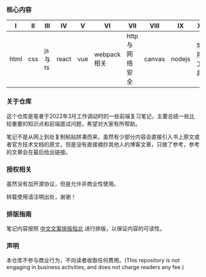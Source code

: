 ### 核心内容

| Ⅰ    | Ⅱ    | Ⅲ      | Ⅳ     | Ⅴ    | Ⅵ           | Ⅶ              | Ⅷ      | Ⅸ      | X        |
| ---- | ---- | ------ | ----- | ---- | ----------- | -------------- | ------ | ------ | -------- |
| html | css  | js与ts | react | vue  | webpack相关 | http与网络安全 | canvas | nodejs | 常用工具 |

### 关于仓库

这个仓库是笔者于2022年3月工作调动时的一些前端复习笔记，主要总结一些比较重要的知识点和前端面试问题，希望对大家有所帮助。

笔记不是从网上到处复制粘贴拼凑而来，虽然有少部分内容会直接引入书上原文或者官方技术文档的原文，但是没有直接摘抄其他人的博客文章，只做了参考，参考的文章会在最后给出链接。

### 授权相关

虽然没有加开源协议，但是允许非商业性使用。

转载使用请注明出处，谢谢！

### 排版指南

笔记内容按照 [中文文案排版指北](http://mazhuang.org/wiki/chinese-copywriting-guidelines/) 进行排版，以保证内容的可读性。

### 声明

本仓库不参与商业行为，不向读者收取任何费用。(This repository is not engaging in business activities, and does not charge readers any fee.)
